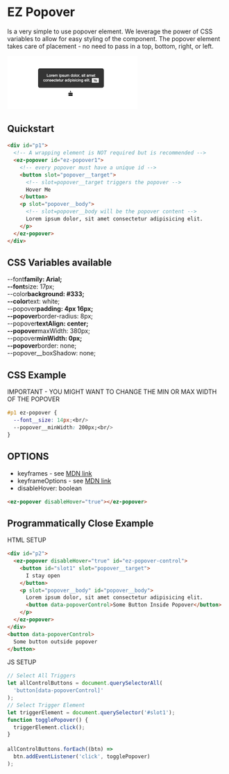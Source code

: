 # EZ Popover

Is a very simple to use popover element. We leverage the power of CSS variables to allow for easy styling of the component. The popover element takes care of placement - no need to pass in a top, bottom, right, or left.

<img width="300px" src="./screenshot.png"></img>

## Quickstart

```html
<div id="p1">
  <!-- A wrapping element is NOT required but is recommended -->
  <ez-popover id="ez-popover1">
    <!-- every popover must have a unique id -->
    <button slot="popover__target">
      <!-- slot=popover__target triggers the popover -->
      Hover Me
    </button>
    <p slot="popover__body">
      <!-- slot=popover__body will be the popover content -->
      Lorem ipsum dolor, sit amet consectetur adipisicing elit.
    </p>
  </ez-popover>
</div>
```

## CSS Variables available

--font**family: Arial; <br/>
--font**size: 17px;<br/>
--color**background: #333;<br/>
--color**text: white;<br/>
--popover**padding: 4px 16px;<br/>
--popover**border-radius: 8px;<br/>
--popover**textAlign: center;<br/>
--popover**maxWidth: 380px;<br/>
--popover**minWidth: 0px;<br/>
--popover**border: none;<br/>
--popover\_\_boxShadow: none;<br/>

## CSS Example

IMPORTANT - YOU MIGHT WANT TO CHANGE THE MIN OR MAX WIDTH OF THE POPOVER

```css
#p1 ez-popover {
  --font__size: 14px;<br/>
  --popover__minWidth: 200px;<br/>
}
```

## OPTIONS

  <ul>
    <li>keyframes - see <a href="https://developer.mozilla.org/en-US/docs/Web/API/Web_Animations_API/Keyframe_Formats">MDN link</a></li>
    <li>keyframeOptions - see <a href="https://developer.mozilla.org/en-US/docs/Web/API/Web_Animations_API/Keyframe_Formats">MDN link</a></li>
    <li>disableHover: boolean </li>    
  </ul>

```html
<ez-popover disableHover="true"></ez-popover>
```

## Programmatically Close Example

HTML SETUP

```html
<div id="p2">
  <ez-popover disableHover="true" id="ez-popover-control">
    <button id="slot1" slot="popover__target">
      I stay open
    </button>
    <p slot="popover__body" id="popover__body">
      Lorem ipsum dolor, sit amet consectetur adipisicing elit.
      <button data-popoverControl>Some Button Inside Popover</button>
    </p>
  </ez-popover>
</div>
<button data-popoverControl>
  Some button outside popover
</button>
```

JS SETUP

```js
// Select All Triggers
let allControlButtons = document.querySelectorAll(
  'button[data-popoverControl]'
);
// Select Trigger Element
let triggerElement = document.querySelector('#slot1');
function togglePopover() {
  triggerElement.click();
}

allControlButtons.forEach((btn) =>
  btn.addEventListener('click', togglePopover)
);
```
